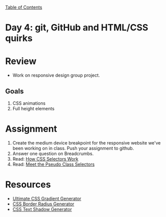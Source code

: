 [Table of Contents](/README.md)

# Day 4: git, GitHub and HTML/CSS quirks

# Review
- Work on responsive design group project.

## Goals
1. CSS animations
2. Full height elements

# Assignment
1. Create the medium device breakpoint for the responsive website we've been working on in class. Push your assignment to github.
2. Answer one question on Breadcrumbs.
2. Read: [How CSS Selectors Work](http://css-tricks.com/how-css-selectors-work/)
3. Read: [Meet the Pseudo Class Selectors](http://css-tricks.com/pseudo-class-selectors/)

# Resources
* [Ultimate CSS Gradient Generator](http://css-tricks.com/pseudo-class-selectors)
* [CSS Border Radius Generator](http://border-radius.com/)
* [CSS Text Shadow Generator](http://css3gen.com/text-shadow/)